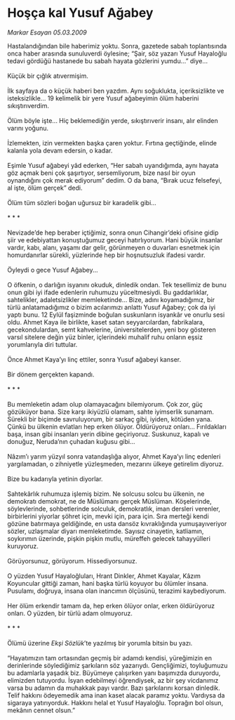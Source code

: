 # Hoşça kal Yusuf Ağabey

*Markar Esayan 05.03.2009*

<div class="taraf_structure_2col_1zq">
<div class="margen_n">



 <p>Hastalandığından bile haberimiz yoktu. Sonra, gazetede sabah toplantısında onca haber arasında sunuluverdi öylesine; “Şair, söz yazarı Yusuf Hayaloğlu tedavi gördüğü hastanede bu sabah hayata gözlerini yumdu...” diye... <br/><br/>Küçük bir çığlık atıvermişim. <br/><br/>İlk sayfaya da o küçük haberi ben yazdım. Aynı soğuklukta, içeriksizlikte ve isteksizlikle... 19 kelimelik bir yere Yusuf ağabeyimin ölüm haberini sıkıştırıverdim. <br/><br/>Ölüm böyle işte... Hiç beklemediğin yerde, sıkıştırıverir insanı, alır elinden varını yoğunu. <br/><br/>İzlemekten, izin vermekten başka çaren yoktur. Fırtına geçtiğinde, elinde kalanla yola devam edersin, o kadar. <br/><br/>Eşimle Yusuf ağabeyi yâd ederken, “Her sabah uyandığımda, aynı hayata göz açmak beni çok şaşırtıyor, sersemliyorum, bize nasıl bir oyun oynandığını çok merak ediyorum” dedim. O da bana, “Bırak ucuz felsefeyi, al işte, ölüm gerçek” dedi. <br/><br/>Ölüm tüm sözleri boğan uğursuz bir karadelik gibi... <br/><br/>* * * <br/><br/>Nevizade’de hep beraber içtiğimiz, sonra onun Cihangir’deki ofisine gidip şiir ve edebiyattan konuştuğumuz geceyi hatırlıyorum. Hani büyük insanlar vardır, kabı, alanı, yaşamı dar gelir, görünmeyen o duvarları esnetmek için homurdanırlar sürekli, yüzlerinde hep bir hoşnutsuzluk ifadesi vardır. <br/><br/>Öyleydi o gece Yusuf Ağabey... <br/><br/>O öfkenin, o darlığın isyanını okuduk, dinledik ondan. Tek tesellimiz de bunu onun gibi iyi ifade edenlerin ruhumuzu yüceltmesiydi. Bu gaddarlıklar, sahtelikler, adaletsizlikler memleketinde... Bize, adını koyamadığımız, bir türlü anlatamadığımız o bizim acılarımızı anlattı Yusuf Ağabey; çok da iyi yaptı bunu. 12 Eylül faşizminde boğulan suskunların isyankâr ve onurlu sesi oldu. Ahmet Kaya ile birlikte, kaset satan seyyarcılardan, fabrikalara, gecekondulardan, semt kahvelerine, üniversitelerden, yeni boy gösteren varsıl sitelere değin yüz binler, içlerindeki muhalif ruhu onların eşsiz yorumlarıyla diri tuttular. <br/><br/>Önce Ahmet Kaya’yı linç ettiler, sonra Yusuf ağabeyi kanser. <br/><br/>Bir dönem gerçekten kapandı. <br/><br/>* * * <br/><br/>Bu memleketin adam olup olamayacağını bilemiyorum. Çok zor, güç gözüküyor bana. Size karşı ikiyüzlü olamam, sahte iyimserlik sunamam. Sürekli bir biçimde savruluyorum, bir sarkaç gibi, iyiden, kötüden yana. Çünkü bu ülkenin evlatları hep erken ölüyor. Öldürüyoruz onları... Fırıldakları başa, insan gibi insanları yerin dibine geçiriyoruz. Suskunuz, kapalı ve donuğuz, Neruda’nın çuhadan kuğusu gibi... <br/><br/>Nâzım’ı yarım yüzyıl sonra vatandaşlığa alıyor, Ahmet Kaya’yı linç edenleri yargılamadan, o zihniyetle yüzleşmeden, mezarını ülkeye getirelim diyoruz. <br/><br/>Bize bu kadarıyla yetinin diyorlar. <br/><br/>Sahtekârlık ruhumuza işlemiş bizim. Ne solcusu solcu bu ülkenin, ne demokratı demokrat, ne de Müslümanı gerçek Müslüman. Köşelerinde, söylevlerinde, sohbetlerinde solculuk, demokratlık, iman dersleri verenler, birbirlerini yiyorlar şöhret için, mevki için, para için. Sıra merteği kendi gözüne batırmaya geldiğinde, en usta dansöz kıvraklığında yumuşayıveriyor sözler, uzlaşmalar diyarı memleketimde. Sayısız cinayetin, katliamın, soykırımın üzerinde, pişkin pişkin mutlu, müreffeh gelecek tahayyülleri kuruyoruz. <br/><br/>Görüyorsunuz, görüyorum. Hissediyorsunuz. <br/><br/>O yüzden Yusuf Hayaloğluları, Hrant Dinkler, Ahmet Kayalar, Kâzım Koyuncular gittiği zaman, hani başka türlü koyuyor bu ölümler insana. Pusulamı, doğruya, insana olan inancımın ölçüsünü, terazimi kaybediyorum. <br/><br/>Her ölüm erkendir tamam da, hep erken ölüyor onlar, erken öldürüyoruz onları. O yüzden, bir türlü adam olmuyoruz. <br/><br/>* * * <br/><br/>Ölümü üzerine <i>Ekşi Sözlük</i>’te yazılmış bir yorumla bitsin bu yazı. <br/><br/>“Hayatımızın tam ortasından geçmiş bir adamdı kendisi, yüreğimizin en derinlerinde söylediğimiz şarkıların söz yazarıydı. Gençliğimizi, toyluğumuzu bu adamlarla yaşadık biz. Büyümeye çalışırken yanı başımızda duruyordu, elimizden tutuyordu. İsyan edebilmeyi öğrendiysek, az bir şey vicdanımız varsa bu adamın da muhakkak payı vardır. Bazı şarkılarını korsan dinledik. Telif hakkını ödeyemedik ama inan kaset alacak paramız yoktu. Vardıysa da sigaraya yatırıyorduk. Hakkını helal et Yusuf Hayaloğlu. Toprağın bol olsun, mekânın cennet olsun.”</p>

<br/>


<div id="taraf_not">
</div>

</div>


</div>
